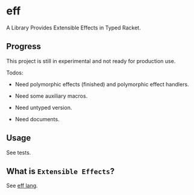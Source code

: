 # eff
A Library Provides Extensible Effects in Typed Racket.

## Progress
This project is still in experimental and not ready for production use.

Todos:

- Need polymorphic effects (finished) and polymorphic effect handlers.

- Need some auxiliary macros.

- Need untyped version.

- Need documents.

## Usage
See tests.

## What is `Extensible Effects`?
See [eff lang](https://www.eff-lang.org/).